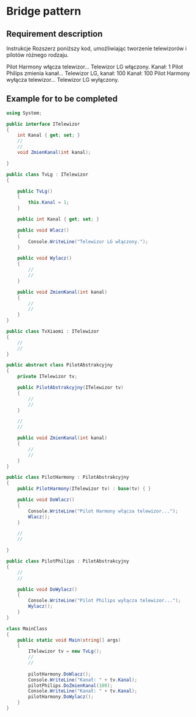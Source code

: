 # Bridge pattern

## Requirement description

Instrukcje
Rozszerz poniższy kod, umożliwiając tworzenie telewizorów i pilotów różnego rodzaju.

Pilot Harmony włącza telewizor...
Telewizor LG włączony.
Kanał: 1
Pilot Philips zmienia kanał...
Telewizor LG, kanał: 100
Kanał: 100
Pilot Harmony wyłącza telewizor...
Telewizor LG wyłączony.

## Example for to be completed

```csharp
using System;

public interface ITelewizor
{
    int Kanal { get; set; }
    //
    //
    void ZmienKanal(int kanal);

}

public class TvLg : ITelewizor
{

    public TvLg()
    {
        this.Kanal = 1;
    }

    public int Kanal { get; set; }

    public void Wlacz()
    {
        Console.WriteLine("Telewizor LG włączony.");
    }

    public void Wylacz()
    {
        //
        //
    }

    public void ZmienKanal(int kanal)
    {
        //
        //
    }
}

public class TvXiaomi : ITelewizor
{
    //
    //
}

public abstract class PilotAbstrakcyjny
{
    private ITelewizor tv;

    public PilotAbstrakcyjny(ITelewizor tv)
    {
        //
        //
    }

    //
    //

    public void ZmienKanal(int kanal)
    {
        //
        //
    }
}

public class PilotHarmony : PilotAbstrakcyjny
{
    public PilotHarmony(ITelewizor tv) : base(tv) { }

    public void DoWlacz()
    {
        Console.WriteLine("Pilot Harmony włącza telewizor...");
        Wlacz();
    }

    //
    //

}

public class PilotPhilips : PilotAbstrakcyjny
{
    //
    //

    public void DoWylacz()
    {
        Console.WriteLine("Pilot Philips wyłącza telewizor...");
        Wylacz();
    }
}

class MainClass
{
    public static void Main(string[] args)
    {
        ITelewizor tv = new TvLg();
        //
        //
 
        pilotHarmony.DoWlacz();
        Console.WriteLine("Kanał: " + tv.Kanal);
        pilotPhilips.DoZmienKanal(100);
        Console.WriteLine("Kanał: " + tv.Kanal);
        pilotHarmony.DoWylacz();
    }
}
```
